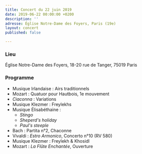 ```yaml
---
title: Concert du 22 juin 2019
date: 2019-06-22 00:00:00 +0200
description: ''
adresse: Église Notre-Dame des Foyers, Paris (19e)
layout: concert
published: false

---
```

### Lieu

Église Notre-Dame des Foyers, 18-20 rue de Tanger, 75019 Paris

### Programme

* Musique Irlandaise : Airs traditionnels
* Mozart : Quatuor pour Hautbois, 1e mouvement
* _Ciaconna_ : Variations
* Musique Klezmer : Freylekhs
* Musique Élisabéthaine :
  * _Stingo_
  * _Sheperd's holiday_
  * _Paul's steeple_
* Bach : Partita n°2, Chaconne
* Vivaldi : _Estro Armonico_, Concerto n°10 (RV 580)
* Musique Klezmer : Freylekh & Khosidl
* Mozart : _La Flûte Enchantée_, Ouverture